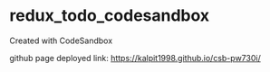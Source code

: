 # redux_todo_codesandbox

Created with CodeSandbox

github page deployed link: https://kalpit1998.github.io/csb-pw730i/
